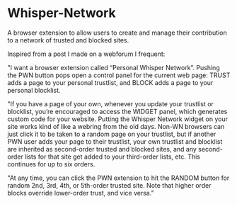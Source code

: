 # Whisper-Network
A browser extension to allow users to create and manage their contribution to a network of trusted and blocked sites.

Inspired from a post I made on a webforum I frequent:

"I want a browser extension called “Personal Whisper Network”. Pushing the PWN button pops open a control panel for the current web page: TRUST adds a page to your personal trustlist, and BLOCK adds a page to your personal blocklist.

"If you have a page of your own, whenever you update your trustlist or blocklist, you’re encouraged to access the WIDGET panel, which generates custom code for your website. Putting the Whisper Network widget on your site works kind of like a webring from the old days. Non-WN browsers can just click it to be taken to a random page on your trustlist, but if another PWN user adds your page to their trustlist, your own trustlist and blocklist are inherited as second-order trusted and blocked sites, and any second-order lists for that site get added to your third-order lists, etc. This continues for up to six orders.

"At any time, you can click the PWN extension to hit the RANDOM button for random 2nd, 3rd, 4th, or 5th-order trusted site. Note that higher order blocks override lower-order trust, and vice versa."
